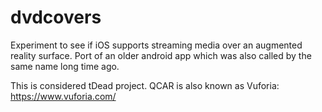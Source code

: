 # dvdcovers
Experiment to see if iOS supports streaming media over an augmented reality surface. Port of an older android app which was also called by the same name long time ago.

This is considered tDead project. QCAR is also known as Vuforia: https://www.vuforia.com/
